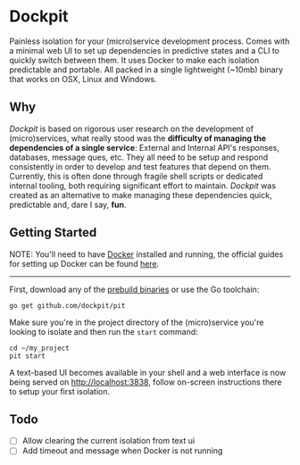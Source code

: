 # Dockpit
Painless isolation for your (micro)service development process. Comes with a minimal web UI to set up dependencies in predictive states and a CLI to quickly switch between them. It uses Docker to make each isolation predictable and portable. All packed in a single lightweight (~10mb) binary that works on OSX, Linux and Windows.

## Why
_Dockpit_ is based on rigorous user research on the development of (micro)services, what really stood was the __difficulty of managing the dependencies of a single service__: External and Internal API's responses, databases, message ques, etc. They all need to be setup and respond consistently in order to develop and test features that depend on them. Currently, this is often done through fragile shell scripts or dedicated internal tooling, both requiring significant effort to maintain. _Dockpit_ was created as an alternative to make managing these dependencies quick, predictable and, dare I say, __fun__.

## Getting Started
NOTE: You'll need to have [Docker](https://docker.com) installed and running, the official guides for setting up Docker can be found [here](https://docs.docker.com/installation/#installation). 

---
First, download any of the [prebuild binaries](https://github.com/dockpit/pit/releases/latest) or use the Go toolchain: 

```
go get github.com/dockpit/pit
```
Make sure you're in the project directory of the (micro)service you're looking to isolate and then run the `start` command:

```
cd ~/my_project
pit start
```
A text-based UI becomes available in your shell and a web interface is now being served on [http://localhost:3838](http://localhost:3838), follow on-screen instructions there to setup your first isolation.

## Todo
- [ ] Allow clearing the current isolation from text ui
- [ ] Add timeout and message when Docker is not running